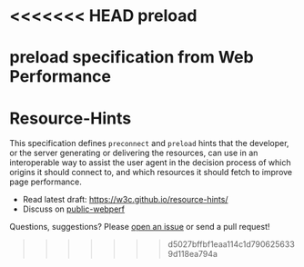 <<<<<<< HEAD
preload
=======

preload specification from Web Performance
=======
# Resource-Hints

This specification defines `preconnect` and `preload` hints that the developer, or the server generating or delivering the resources, can use in an interoperable way to assist the user agent in the decision process of which origins it should connect to, and which resources it should fetch to improve page performance.

* Read latest draft: https://w3c.github.io/resource-hints/
* Discuss on [public-webperf](http://www.w3.org/Search/Mail/Public/search?keywords=%5Bresource-hints%5D&hdr-1-name=subject&hdr-1-query=&index-grp=Public_FULL&index-type=t&type-index=public-web-perf)

Questions, suggestions? Please [open an issue](https://github.com/w3c/resource-hints/issues) or send a pull request!
>>>>>>> d5027bffbf1eaa114c1d7906256339d118ea794a
